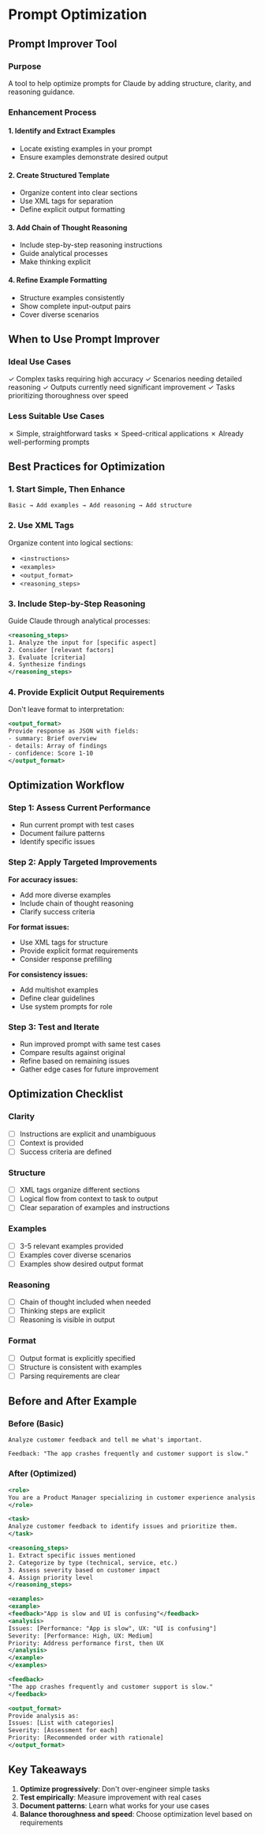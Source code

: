 # Prompt Optimization

## Prompt Improver Tool

### Purpose
A tool to help optimize prompts for Claude by adding structure, clarity, and reasoning guidance.

### Enhancement Process

#### 1. Identify and Extract Examples
- Locate existing examples in your prompt
- Ensure examples demonstrate desired output

#### 2. Create Structured Template
- Organize content into clear sections
- Use XML tags for separation
- Define explicit output formatting

#### 3. Add Chain of Thought Reasoning
- Include step-by-step reasoning instructions
- Guide analytical processes
- Make thinking explicit

#### 4. Refine Example Formatting
- Structure examples consistently
- Show complete input-output pairs
- Cover diverse scenarios

## When to Use Prompt Improver

### Ideal Use Cases
✓ Complex tasks requiring high accuracy
✓ Scenarios needing detailed reasoning
✓ Outputs currently need significant improvement
✓ Tasks prioritizing thoroughness over speed

### Less Suitable Use Cases
✗ Simple, straightforward tasks
✗ Speed-critical applications
✗ Already well-performing prompts

## Best Practices for Optimization

### 1. Start Simple, Then Enhance
```
Basic → Add examples → Add reasoning → Add structure
```

### 2. Use XML Tags
Organize content into logical sections:
- `<instructions>`
- `<examples>`
- `<output_format>`
- `<reasoning_steps>`

### 3. Include Step-by-Step Reasoning
Guide Claude through analytical processes:
```xml
<reasoning_steps>
1. Analyze the input for [specific aspect]
2. Consider [relevant factors]
3. Evaluate [criteria]
4. Synthesize findings
</reasoning_steps>
```

### 4. Provide Explicit Output Requirements
Don't leave format to interpretation:
```xml
<output_format>
Provide response as JSON with fields:
- summary: Brief overview
- details: Array of findings
- confidence: Score 1-10
</output_format>
```

## Optimization Workflow

### Step 1: Assess Current Performance
- Run current prompt with test cases
- Document failure patterns
- Identify specific issues

### Step 2: Apply Targeted Improvements

**For accuracy issues:**
- Add more diverse examples
- Include chain of thought reasoning
- Clarify success criteria

**For format issues:**
- Use XML tags for structure
- Provide explicit format requirements
- Consider response prefilling

**For consistency issues:**
- Add multishot examples
- Define clear guidelines
- Use system prompts for role

### Step 3: Test and Iterate
- Run improved prompt with same test cases
- Compare results against original
- Refine based on remaining issues
- Gather edge cases for future improvement

## Optimization Checklist

### Clarity
- [ ] Instructions are explicit and unambiguous
- [ ] Context is provided
- [ ] Success criteria are defined

### Structure
- [ ] XML tags organize different sections
- [ ] Logical flow from context to task to output
- [ ] Clear separation of examples and instructions

### Examples
- [ ] 3-5 relevant examples provided
- [ ] Examples cover diverse scenarios
- [ ] Examples show desired output format

### Reasoning
- [ ] Chain of thought included when needed
- [ ] Thinking steps are explicit
- [ ] Reasoning is visible in output

### Format
- [ ] Output format is explicitly specified
- [ ] Structure is consistent with examples
- [ ] Parsing requirements are clear

## Before and After Example

### Before (Basic)
```
Analyze customer feedback and tell me what's important.

Feedback: "The app crashes frequently and customer support is slow."
```

### After (Optimized)
```xml
<role>
You are a Product Manager specializing in customer experience analysis.
</role>

<task>
Analyze customer feedback to identify issues and prioritize them.
</task>

<reasoning_steps>
1. Extract specific issues mentioned
2. Categorize by type (technical, service, etc.)
3. Assess severity based on customer impact
4. Assign priority level
</reasoning_steps>

<examples>
<example>
<feedback>"App is slow and UI is confusing"</feedback>
<analysis>
Issues: [Performance: "App is slow", UX: "UI is confusing"]
Severity: [Performance: High, UX: Medium]
Priority: Address performance first, then UX
</analysis>
</example>
</examples>

<feedback>
"The app crashes frequently and customer support is slow."
</feedback>

<output_format>
Provide analysis as:
Issues: [List with categories]
Severity: [Assessment for each]
Priority: [Recommended order with rationale]
</output_format>
```

## Key Takeaways

1. **Optimize progressively**: Don't over-engineer simple tasks
2. **Test empirically**: Measure improvement with real cases
3. **Document patterns**: Learn what works for your use cases
4. **Balance thoroughness and speed**: Choose optimization level based on requirements